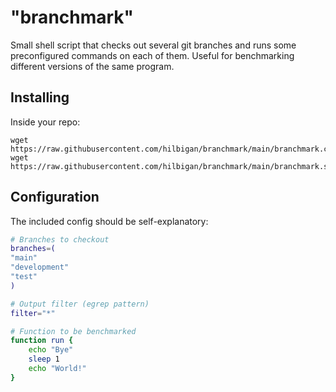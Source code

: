 # "branchmark"

Small shell script that checks out several git branches and runs some preconfigured commands
on each of them.
Useful for benchmarking different versions of the same program.

## Installing

Inside your repo:

```
wget https://raw.githubusercontent.com/hilbigan/branchmark/main/branchmark.config
wget https://raw.githubusercontent.com/hilbigan/branchmark/main/branchmark.sh
```


## Configuration

The included config should be self-explanatory:

```sh
# Branches to checkout
branches=(
"main"
"development"
"test"
)

# Output filter (egrep pattern)
filter="*"

# Function to be benchmarked
function run {
    echo "Bye"
    sleep 1
    echo "World!"
}
```
